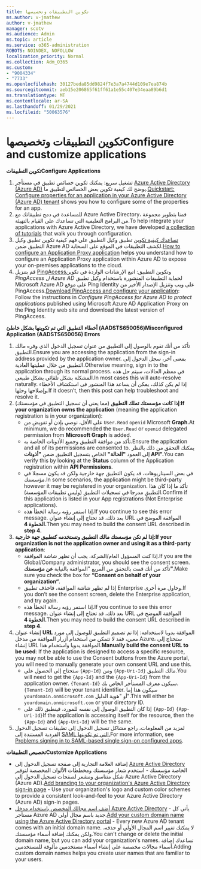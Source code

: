 ```yaml
---
title: تكوين التطبيقات وتخصيصها
ms.author: v-jmathew
author: v-jmathew
manager: scotv
ms.audience: Admin
ms.topic: article
ms.service: o365-administration
ROBOTS: NOINDEX, NOFOLLOW
localization_priority: Normal
ms.collection: Adm_O365
ms.custom:
- "9004334"
- "7733"
ms.openlocfilehash: 30127beda85dd9824f7e3a7a4744d109e7ea874b
ms.sourcegitcommit: aeb15e206865f61ff61a1e55c407e34eaa89b6d1
ms.translationtype: MT
ms.contentlocale: ar-SA
ms.lasthandoff: 01/29/2021
ms.locfileid: "50063576"
---
```

# <a name="configure-and-customize-applications"></a><span data-ttu-id="89256-102">تكوين التطبيقات وتخصيصها</span><span class="sxs-lookup"><span data-stu-id="89256-102">Configure and customize applications</span></span>

<span data-ttu-id="89256-103">**تكوين التطبيقات**</span><span class="sxs-lookup"><span data-stu-id="89256-103">**Configure Applications**</span></span>

1. <span data-ttu-id="89256-104">تشغيل سريع: يمكنك تكوين خصائص تطبيق في مستأجر [Azure Active Directory (Azure AD)](https://docs.microsoft.com/azure/active-directory/manage-apps/add-application-portal-configure) يوضح لك كيفية تكوين بعض الخصائص لتطبيق ما.</span><span class="sxs-lookup"><span data-stu-id="89256-104">[Quickstart: Configure properties for an application in your Azure Active Directory (Azure AD) tenant](https://docs.microsoft.com/azure/active-directory/manage-apps/add-application-portal-configure) shows you how to configure some of the properties for an app.</span></span>
2. <span data-ttu-id="89256-105">للمساعدة في دمج تطبيقاتك مع Azure Active [](https://docs.microsoft.com/azure/active-directory/saas-apps/tutorial-list) Directory، قمنا بتطوير مجموعة من البرامج التعليمية التي تساعدك على القيام بالتهيئة.</span><span class="sxs-lookup"><span data-stu-id="89256-105">To help integrate your applications with Azure Active Directory, we have developed [a collection of tutorials](https://docs.microsoft.com/azure/active-directory/saas-apps/tutorial-list) that walk you through configuration.</span></span>
3. <span data-ttu-id="89256-106">[تساعدك كيفية تكوين](https://docs.microsoft.com/azure/active-directory/manage-apps/application-proxy-config-how-to) تطبيق وكيل التطبيق على فهم كيفية تكوين تطبيق وكيل التطبيق ضمن Azure AD لكشف التطبيقات في الموقع على السحابة.</span><span class="sxs-lookup"><span data-stu-id="89256-106">[How to configure an Application Proxy application](https://docs.microsoft.com/azure/active-directory/manage-apps/application-proxy-config-how-to) helps you understand how to configure an Application Proxy application within Azure AD to expose your on-premises applications to the cloud.</span></span>
4. <span data-ttu-id="89256-107">قم بتنزيل [PingAccess](https://docs.microsoft.com/azure/active-directory/manage-apps/application-proxy-ping-access-publishing-guide#download-pingaccess-and-configure-your-application)وتكوين التطبيق: اتبع الإرشادات الواردة في تكوين *PingAccess ل Azure AD* لحماية التطبيقات المنشورة باستخدام وكيل تطبيق Microsoft Azure AD على موقع Ping Identity على ويب وتنزيل الإصدار الأخير من PingAccess.</span><span class="sxs-lookup"><span data-stu-id="89256-107">[Download PingAccess and configure your application](https://docs.microsoft.com/azure/active-directory/manage-apps/application-proxy-ping-access-publishing-guide#download-pingaccess-and-configure-your-application): Follow the instructions in *Configure PingAccess for Azure AD to protect applications* published using Microsoft Azure AD Application Proxy on the Ping Identity web site and download the latest version of PingAccess.</span></span>

<span data-ttu-id="89256-108">**أخطاء التطبيق التي تم تكوينها بشكل خاطئ (AADSTS650056)**</span><span class="sxs-lookup"><span data-stu-id="89256-108">**Misconfigured Application (AADSTS650056) Errors**</span></span>

1. <span data-ttu-id="89256-109">تأكد من أنك تقوم بالوصول إلى التطبيق من عنوان تسجيل الدخول الذي وفره مالك التطبيق.</span><span class="sxs-lookup"><span data-stu-id="89256-109">Ensure you are accessing the application from the sign-in address provided by the application owner.</span></span> <span data-ttu-id="89256-110">بمعنى آخر، سجل الدخول إلى التطبيق من خلال عمليتها العادية.</span><span class="sxs-lookup"><span data-stu-id="89256-110">Otherwise meaning, sign in to the application through its normal process.</span></span> <span data-ttu-id="89256-111">في معظم الحالات، سيتم حل هذه المشكلة بشكل تلقائي بشكل طبيعي.</span><span class="sxs-lookup"><span data-stu-id="89256-111">In most cases this will auto-resolve naturally.</span></span> <span data-ttu-id="89256-112">إذا لم يكن كذلك، يمكن أن يساعد هذا المنشور في استكشاف الأخطاء وإصلاحها وحلها.</span><span class="sxs-lookup"><span data-stu-id="89256-112">If it doesn’t, then this post can help troubleshoot and resolve it.</span></span>
2. <span data-ttu-id="89256-113">**إذا كانت مؤسستك تملك التطبيق** (مما يعني أن تسجيل التطبيق في مؤسستك):</span><span class="sxs-lookup"><span data-stu-id="89256-113">**If your organization owns the application** (meaning the application registration is in your organization):</span></span>
    - <span data-ttu-id="89256-114">على الأقل، نوصي بإذن أو تفويض من `User.Read` `openid` Microsoft **Graph.**</span><span class="sxs-lookup"><span data-stu-id="89256-114">At minimum, we do recommended the `User.Read` or `openid` delegated permission from **Microsoft Graph** is added.</span></span>
    - <span data-ttu-id="89256-115">تأكد من موافقة التطبيق وجميع الأذونات الخاصة به.</span><span class="sxs-lookup"><span data-stu-id="89256-115">Ensure the application and all of its permissions are consented to.</span></span> <span data-ttu-id="89256-116">يمكنك التحقق من ذلك بالنظر إلى العمود **"الحالة"** الخاص بتسجيل التطبيق ضمن **"أذونات API".**</span><span class="sxs-lookup"><span data-stu-id="89256-116">You can verify this by looking at the **Status** column of the Application registration within **API Permissions**.</span></span>
    - <span data-ttu-id="89256-117">في بعض السيناريوهات، قد يكون التطبيق جهة خارجية ولكن قد يكون مسجلا في مؤسستك.</span><span class="sxs-lookup"><span data-stu-id="89256-117">In some scenarios, the application might be third-party however it may be registered in your organization.</span></span> <span data-ttu-id="89256-118">تأكد ما إذا كان هذا التطبيق مدرجا في تسجيلات التطبيق (وليس تطبيقات المؤسسة).</span><span class="sxs-lookup"><span data-stu-id="89256-118">Confirm if this application is listed in your App registrations (Not Enterprise applications).</span></span>
    - <span data-ttu-id="89256-119">إذا استمر رؤيه رسالة الخطأ هذه.</span><span class="sxs-lookup"><span data-stu-id="89256-119">If you continue to see this error message.</span></span> <span data-ttu-id="89256-120">بعد ذلك، قد تحتاج إلى إنشاء عنوان URL الموافقة الموضح في **الخطوة 4.**</span><span class="sxs-lookup"><span data-stu-id="89256-120">Then you may need to build the consent URL described in **step 4**.</span></span>
3. <span data-ttu-id="89256-121">**إذا لم تكن مؤسستك مالك التطبيق وتستخدمه كتطبيق جهة خارجية:**</span><span class="sxs-lookup"><span data-stu-id="89256-121">**If your organization is not the application owner and using it as a third-party application**:</span></span>
    - <span data-ttu-id="89256-122">إذا كنت المسؤول العام/الشركة، يجب أن تظهر شاشة الموافقة.</span><span class="sxs-lookup"><span data-stu-id="89256-122">If you are the Global/Company administrator, you should see the consent screen.</span></span> <span data-ttu-id="89256-123">تأكد من أنك قمت بالتحقق من المربع "الموافقة بالنيابة **عن مؤسستك".**</span><span class="sxs-lookup"><span data-stu-id="89256-123">Make sure you check the box for **“Consent on behalf of your organization“**.</span></span>
    - <span data-ttu-id="89256-124">إذا لم تظهر شاشة الموافقة، فاحذف تطبيق Enterprise وحاول مرة أخرى.</span><span class="sxs-lookup"><span data-stu-id="89256-124">If you don’t see the consent screen, delete the Enterprise application, and try again.</span></span>
    - <span data-ttu-id="89256-125">إذا استمر رؤيه رسالة الخطأ هذه.</span><span class="sxs-lookup"><span data-stu-id="89256-125">If you continue to see this error message.</span></span> <span data-ttu-id="89256-126">بعد ذلك، قد تحتاج إلى إنشاء عنوان URL الموافقة الموضح في **الخطوة 4.**</span><span class="sxs-lookup"><span data-stu-id="89256-126">Then you may need to build the consent URL described in **step 4**.</span></span>
4. <span data-ttu-id="89256-127">إنشاء عنوان **URL** الموافقة يدويا لاستخدامه: إذا تم تصميم التطبيق للوصول إلى مورد معين، فقد لا تتمكن من استخدام أزرار الموافقة من مدخل Azure، ستحتاج إلى إنشاء URL الموافقة يدويا واستخدام هذا.</span><span class="sxs-lookup"><span data-stu-id="89256-127">**Manually build the consent URL to be used**: If the application is designed to access a specific resource, you may not be able to use the Consent buttons from the Azure portal, you will need to manually generate your own consent URL and use this.</span></span>
    - <span data-ttu-id="89256-128">ستحتاج إلى الحصول على `{App-Id}` ومن `{App-Uri-Id}` مالك التطبيق.</span><span class="sxs-lookup"><span data-stu-id="89256-128">You will need to get the `{App-Id}` and the `{App-Uri-Id}` from the application owner.</span></span> <span data-ttu-id="89256-129">`{Tenant-Id}` سيكون معرف المستأجر الخاص بك.</span><span class="sxs-lookup"><span data-stu-id="89256-129">`{Tenant-Id}` will be your tenant identifier.</span></span> <span data-ttu-id="89256-130">سيكون هذا إما `yourdomain.onmicrosoft.com` أو "هوية الدليل".</span><span class="sxs-lookup"><span data-stu-id="89256-130">This will either be `yourdomain.onmicrosoft.com` or your directory ID.</span></span>
    - <span data-ttu-id="89256-131">إذا كان التطبيق الوصول إلى نفسه للمورد، فينطبق ذلك على `{App-Id}` `{App-Uri-Id}`</span><span class="sxs-lookup"><span data-stu-id="89256-131">If the application is accessing itself for the resource, then the `{App-Id}` and `{App-Uri-Id}` will be the same.</span></span>
5. <span data-ttu-id="89256-132">لمزيد من المعلومات، راجع مشاكل تسجيل الدخول إلى تطبيقات تسجيل الدخول الفردية المستندة إلى [SAML التي تم تكوينها.](https://docs.microsoft.com/azure/active-directory/manage-apps/application-sign-in-problem-federated-sso-gallery#misconfigured-application)</span><span class="sxs-lookup"><span data-stu-id="89256-132">For more information, see [Problems signing in to SAML-based single sign-on configured apps](https://docs.microsoft.com/azure/active-directory/manage-apps/application-sign-in-problem-federated-sso-gallery#misconfigured-application).</span></span>

<span data-ttu-id="89256-133">**تخصيص التطبيقات**</span><span class="sxs-lookup"><span data-stu-id="89256-133">**Customize Applications**</span></span>

- <span data-ttu-id="89256-134">إضافة العلامة التجارية إلى صفحة تسجيل الدخول إلى [Azure Active Directory](https://docs.microsoft.com/azure/active-directory/fundamentals/customize-branding) الخاصة مؤسستك - استخدم شعار مؤسستك ومخططات الألوان المخصصة لتوفير شكل متناسق ومشعر لصفحات تسجيل الدخول إلى Azure Active Directory (Azure AD).</span><span class="sxs-lookup"><span data-stu-id="89256-134">[Add branding to your organization's Azure Active Directory sign-in page](https://docs.microsoft.com/azure/active-directory/fundamentals/customize-branding) - Use your organization's logo and custom color schemes to provide a consistent look-and-feel to your Azure Active Directory (Azure AD) sign-in pages.</span></span>
- <span data-ttu-id="89256-135">[أضف اسم مجالك المخصص باستخدام مدخل Azure Active Directory](https://docs.microsoft.com/azure/active-directory/fundamentals/add-custom-domain) - يأتي كل مستأجر Azure AD جديد باسم مجال أولي.</span><span class="sxs-lookup"><span data-stu-id="89256-135">[Add your custom domain name using the Azure Active Directory portal](https://docs.microsoft.com/azure/active-directory/fundamentals/add-custom-domain) - Every new Azure AD tenant comes with an initial domain name.</span></span> <span data-ttu-id="89256-136">لا يمكنك تغيير اسم المجال الأولي أو حذفه، ولكن يمكنك إضافة أسماء مؤسستك.</span><span class="sxs-lookup"><span data-stu-id="89256-136">You can't change or delete the initial domain name, but you can add your organization's names.</span></span> <span data-ttu-id="89256-137">تساعدك إضافة أسماء مجالات مخصصة على إنشاء أسماء مستخدمين مألوفة للمستخدمين.</span><span class="sxs-lookup"><span data-stu-id="89256-137">Adding custom domain names helps you create user names that are familiar to your users.</span></span>
